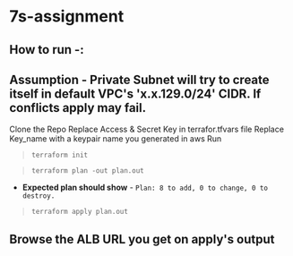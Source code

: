 # 7s-assignment

## How to run -:
## Assumption - Private Subnet will try to create itself in default VPC's 'x.x.129.0/24' CIDR. If conflicts apply may fail.
Clone the Repo
Replace Access & Secret Key in terrafor.tfvars file
Replace Key_name with a keypair name you generated in aws
Run

  >```terraform init```
  
  >```terraform plan -out plan.out```
  
  *  **Expected plan should show** - ```Plan: 8 to add, 0 to change, 0 to destroy.```
    
  >```terraform apply plan.out```

## Browse the ALB URL you get on apply's output
